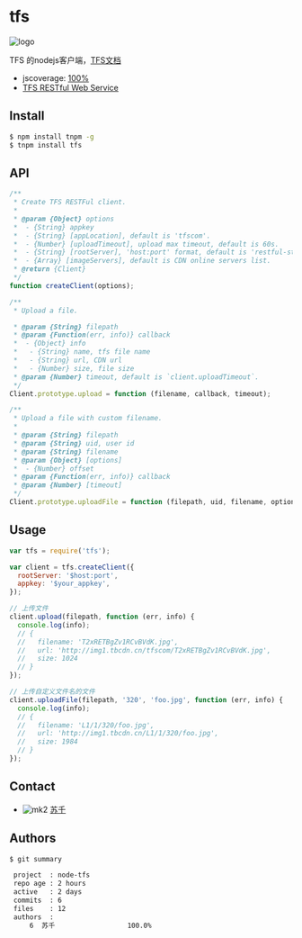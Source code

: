 tfs
=======

![logo](http://gitlab.alibaba-inc.com/node-tfs/blob/master/logo.png)

TFS 的nodejs客户端，[TFS文档](http://baike.corp.taobao.com/index.php/CS_RD/tfs_new)

* jscoverage: [100%](http://fengmk2.github.com/coverage/node-tfs.html)
* [TFS RESTful Web Service](http://baike.corp.taobao.com/index.php/CS_RD/tfs/use_web_service)

## Install

```bash
$ npm install tnpm -g
$ tnpm install tfs
```

## API

```js
/**
 * Create TFS RESTFul client.
 * 
 * @param {Object} options
 *  - {String} appkey
 *  - {String} [appLocation], default is 'tfscom'.
 *  - {Number} [uploadTimeout], upload max timeout, default is 60s.
 *  - {String} [rootServer], 'host:port' format, default is 'restful-store.vip.tbsite.net:3800'.
 *  - {Array} [imageServers], default is CDN online servers list.
 * @return {Client}
 */
function createClient(options);

/**
 * Upload a file.

 * @param {String} filepath
 * @param {Function(err, info)} callback
 *  - {Object} info
 *   - {String} name, tfs file name
 *   - {String} url, CDN url
 *   - {Number} size, file size
 * @param {Number} timeout, default is `client.uploadTimeout`.
 */
Client.prototype.upload = function (filename, callback, timeout);

/**
 * Upload a file with custom filename.
 * 
 * @param {String} filepath
 * @param {String} uid, user id
 * @param {String} filename
 * @param {Object} [options]
 *  - {Number} offset
 * @param {Function(err, info)} callback
 * @param {Number} [timeout]
 */
Client.prototype.uploadFile = function (filepath, uid, filename, options, callback, timeout);
```

## Usage

```js
var tfs = require('tfs');

var client = tfs.createClient({
  rootServer: '$host:port',
  appkey: '$your_appkey',
});

// 上传文件
client.upload(filepath, function (err, info) {
  console.log(info);
  // { 
  //   filename: 'T2xRETBgZv1RCvBVdK.jpg', 
  //   url: 'http://img1.tbcdn.cn/tfscom/T2xRETBgZv1RCvBVdK.jpg',
  //   size: 1024
  // }
});

// 上传自定义文件名的文件
client.uploadFile(filepath, '320', 'foo.jpg', function (err, info) {
  console.log(info);
  // { 
  //   filename: 'L1/1/320/foo.jpg', 
  //   url: 'http://img1.tbcdn.cn/L1/1/320/foo.jpg',
  //   size: 1984
  // }
});
```

## Contact

* ![mk2](http://aita.alibaba-inc.com/avatar/4451-180-20110818155148.jpeg) [苏千](http://aita.alibaba-inc.com/043624)

## Authors

```bash
$ git summary 

 project  : node-tfs
 repo age : 2 hours
 active   : 2 days
 commits  : 6
 files    : 12
 authors  : 
     6  苏千                  100.0%
```